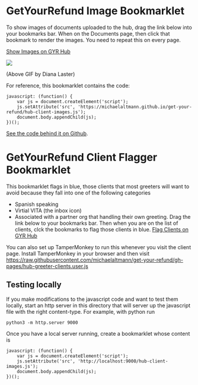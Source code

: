 # GetYourRefund Image Bookmarklet

To show images of documents uploaded to the hub, drag the link below into your bookmarks bar. When on the Documents page, then click that bookmark to render the images. You need to repeat this on every page.

<a href="javascript: (function() {
    var js = document.createElement('script');
    js.setAttribute('src', 'https://michaelaltmann.github.io/get-your-refund/hub-client-images.js');
    document.body.appendChild(js);
})();">Show Images on GYR Hub</a>

<img src="gyr-hub-client-images-bookmarklet.gif"/>

(Above GIF by Diana Laster)

For reference, this bookmarklet contains the code:

```
javascript: (function() {
    var js = document.createElement('script');
    js.setAttribute('src', 'https://michaelaltmann.github.io/get-your-refund/hub-client-images.js');
    document.body.appendChild(js);
})();
```

[See the code behind it on Github](https://github.com/michaelaltmann/get-your-refund).

# GetYourRefund Client Flagger Bookmarklet

This bookmarklet flags in blue, those clients that most greeters will want to avoid because they fall into one of the following categories

- Spanish speaking
- Virtial VITA (the inbox icon)
- Associated with a partner org that handling their own greeting.
  Drag the link below to your bookmarks bar. Then when you are on the
  list of clients, clck the bookmarks to flag those clients in blue.
  <a href="javascript: (function() {
      var js = document.createElement('script');
      js.setAttribute('src', 'https://michaelaltmann.github.io/get-your-refund/hub-greeter-clients.user.js');
      document.body.appendChild(js);
  })();">Flag Clients on GYR Hub</a>

You can also set up TamperMonkey to run this whenever you visit the client page.
Install TamperMonkey in your browser and then visit
https://raw.githubusercontent.com/michaelaltmann/get-your-refund/gh-pages/hub-greeter-clients.user.js

## Testing locally

If you make modifications to the javascript code and want to test them locally,
start an http server in this directory that will server up the javascript file
with the right content-type. For example, with python run

```
python3 -m http.server 9000
```

Once you have a local server running, create a bookmarklet whose content is

```
javascript: (function() {
    var js = document.createElement('script');
    js.setAttribute('src', 'http://localhost:9000/hub-client-images.js');
    document.body.appendChild(js);
})();
```
